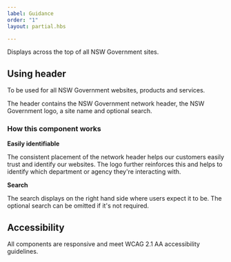 ```yaml
---
label: Guidance
order: "1"
layout: partial.hbs

---
```

Displays across the top of all NSW Government sites.

## Using header

To be used for all NSW Government websites, products and services.

The header contains the NSW Government network header, the NSW Government logo, a site name and optional search. 

### How this component works

**Easily identifiable**

The consistent placement of the network header helps our customers easily trust and identify our websites. The logo further reinforces this and helps to identify which department or agency they're interacting with.

**Search**

The search displays on the right hand side where users expect it to be. The optional search can be omitted if it's not required.

## Accessibility

All components are responsive and meet WCAG 2.1 AA accessibility guidelines.